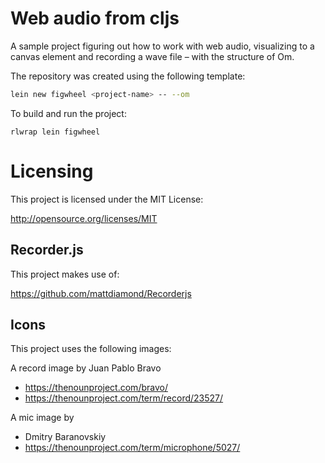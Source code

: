 # Web audio from cljs

A sample project figuring out how to work with web audio, visualizing to a canvas element
and recording a wave file – with the structure of Om.

The repository was created using the following template:

```bash
lein new figwheel <project-name> -- --om
```

To build and run the project:
```
rlwrap lein figwheel
```

# Licensing
This project is licensed under the MIT License:

http://opensource.org/licenses/MIT

## Recorder.js

This project makes use of:

https://github.com/mattdiamond/Recorderjs

## Icons

This project uses the following images:

A record image by Juan Pablo Bravo
- https://thenounproject.com/bravo/
- https://thenounproject.com/term/record/23527/

A mic image by
- Dmitry Baranovskiy
- https://thenounproject.com/term/microphone/5027/
